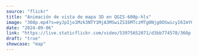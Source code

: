 ```yaml
---
source: "flickr"
title: "Animación de vista de mapa 3D en QGIS-600p-hls"
image: "360p.mp4?s=eyJpIjo1Mzk3NTY1MjA3MSwiZSI6MTczMTg0Njg0OSwicyI6ImY0MzgzN2QzNGQ5MDUzZjg4MGQ4ZTc2ZGI0YzJhMzVhYjg3ZTIzMmEiLCJ2IjoxfQ.mp4"
date: "2024-09-06"
link: "https://live.staticflickr.com/video/53975652071/d3bb774578/360p.mp4?s=eyJpIjo1Mzk3NTY1MjA3MSwiZSI6MTczMTg0Njg0OSwicyI6ImY0MzgzN2QzNGQ5MDUzZjg4MGQ4ZTc2ZGI0YzJhMzVhYjg3ZTIzMmEiLCJ2IjoxfQ"
draft: "true"
showcase: "map"
---
```

